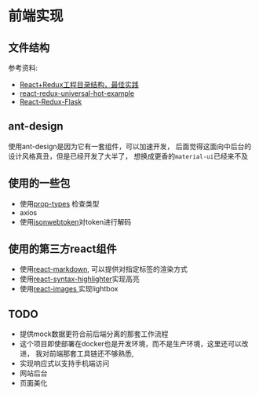 # 前端实现
## 文件结构
参考资料:
- [React+Redux工程目录结构，最佳实践](https://www.jianshu.com/p/f913860f1494)
- [react-redux-universal-hot-example](https://github.com/erikras/react-redux-universal-hot-example/tree/master/src) 
- [React-Redux-Flask ](https://github.com/dternyak/React-Redux-Flask)


## ant-design
使用ant-design是因为它有一套组件，可以加速开发，
后面觉得这面向中后台的设计风格真丑，但是已经开发了大半了，
想换成更香的`material-ui`已经来不及

## 使用的一些包
- 使用[prop-types](https://react.docschina.org/docs/typechecking-with-proptypes.html)
检查类型
- axios
- 使用[jsonwebtoken](https://github.com/auth0/node-jsonwebtoken)对token进行解码 


## 使用的第三方react组件
- 使用[react-markdown](https://github.com/rexxars/react-markdown), 可以提供对指定标签的渲染方式
- 使用[react-syntax-highlighter](https://github.com/conorhastings/react-syntax-highlighter)实现高亮
- 使用[react-images ](https://github.com/jossmac/react-images)实现lightbox


## TODO
- 提供mock数据更符合前后端分离的那套工作流程
- 这个项目即使部署在docker也是开发环境，而不是生产环境，这里还可以改进，
我对前端那套工具链还不够熟悉,
- 实现响应式以支持手机端访问
- 网站后台
- 页面美化
